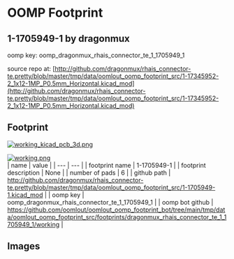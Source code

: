 # OOMP Footprint  
## 1-1705949-1  by dragonmux  
  
oomp key: oomp_dragonmux_rhais_connector_te_1_1705949_1  
  
source repo at: [http://github.com/dragonmux/rhais_connector-te.pretty/blob/master/tmp/data/oomlout_oomp_footprint_src/1-17345952-2_1x12-1MP_P0.5mm_Horizontal.kicad_mod](http://github.com/dragonmux/rhais_connector-te.pretty/blob/master/tmp/data/oomlout_oomp_footprint_src/1-17345952-2_1x12-1MP_P0.5mm_Horizontal.kicad_mod)  
## Footprint  
  
[![working_kicad_pcb_3d.png](working_kicad_pcb_3d_600.png)](working_kicad_pcb_3d.png)  
  
[![working.png](working_600.png)](working.png)  
| name | value | 
| --- | --- | 
| footprint name | 1-1705949-1 | 
| footprint description | None | 
| number of pads | 6 | 
| github path | http://github.com/dragonmux/rhais_connector-te.pretty/blob/master/tmp/data/oomlout_oomp_footprint_src/1-1705949-1.kicad_mod | 
| oomp key | oomp_dragonmux_rhais_connector_te_1_1705949_1 | 
| oomp bot github | https://github.com/oomlout/oomlout_oomp_footprint_bot/tree/main/tmp/data/oomlout_oomp_footprint_src/footprints/dragonmux_rhais_connector_te_1_1705949_1/working | 
## Images  
